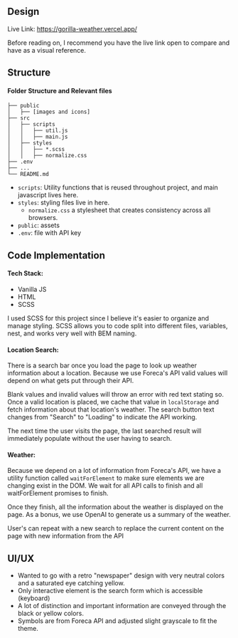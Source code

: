 ## Design
Live Link: https://gorilla-weather.vercel.app/

Before reading on, I recommend you have the live link open to compare and have as a visual reference.

## Structure
#### Folder Structure and Relevant files
```
├── public
│   ├── [images and icons]
├── src
│   ├── scripts
│   │   ├── util.js
│   │   ├── main.js
│   ├── styles
│   │   ├── *.scss
│   │   ├── normalize.css
├── .env
├── ...
└── README.md
```

- `scripts`: Utility functions that is reused throughout project, and main javascript lives here.
- `styles`: styling files live in here.
	- `normalize.css` a stylesheet that creates consistency across all browsers.
- `public`: assets
- `.env`: file with API key

## Code Implementation 
#### Tech Stack:
- Vanilla JS
- HTML
- SCSS

I used SCSS for this project since I believe it's easier to organize and manage styling. SCSS allows you to code split into different files, variables, nest, and works very well with BEM naming.

#### Location Search:
There is a search bar once you load the page to look up weather information about a location. Because we use Foreca's API valid values will depend on what gets put through their API. 

Blank values and invalid values will throw an error with red text stating so. Once a valid location is placed, we cache that value in `localStorage` and fetch information about that location's weather. The search button text changes from "Search" to "Loading" to indicate the API working.

The next time the user visits the page, the last searched result will immediately populate without the user having to search.

#### Weather:
Because we depend on a lot of information from Foreca's API, we have a utility function called `waitForElement`  to make sure elements we are changing exist in the DOM. We wait for all API calls to finish and all waitForElement promises to finish. 

Once they finish, all the information about the weather is displayed on the page. As a bonus, we use OpenAI to generate us a summary of the weather.

User's can repeat with a new search to replace the current content on the page with new information from the API


## UI/UX
- Wanted to go with a retro "newspaper" design with very neutral colors and a saturated eye catching yellow.
- Only interactive element is the search form which is accessible (keyboard)
- A lot of distinction and important information are conveyed through the black or yellow colors.
- Symbols are from Foreca API and adjusted slight grayscale to fit the theme.